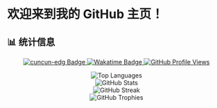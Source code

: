 # 欢迎来到我的 GitHub 主页！

## 📊 统计信息

<!-- 顶部徽章 -->
<p align="center">
  <a href="https://github.com/cuncun-edg" target="_blank">
    <img src="https://img.shields.io/badge/cuncun-edg-%231677ff?style=flat" alt="cuncun-edg Badge" />
  </a>
  <a href="https://wakatime.com/@018e0793-354b-42d4-8c6d-8dba8d71ab4f" target="_blank">
    <img src="https://wakatime.com/badge/user/018e0793-354b-42d4-8c6d-8dba8d71ab4f.svg" alt="Wakatime Badge" />
  </a>
  <a href="https://komarev.com/ghpvc/?username=cuncun-edg&abbreviated=true" target="_blank">
    <img src="https://komarev.com/ghpvc/?username=cuncun-edg&abbreviated=true" alt="GitHub Profile Views" />
  </a>
</p>

<!-- GitHub 统计信息 -->
<div align="center">
  <img src="https://github-readme-stats.vercel.app/api/top-langs/?username=cuncun-edg&locale=en&line_height=33&theme=radical&langs_count=5&layout=compact" alt="Top Languages" />
</div>

<div align="center">
  <img src="https://github-readme-stats.vercel.app/api?username=cuncun-edg&locale=en&line_height=33&show_icons=true&theme=radical&rank_icon=github" alt="GitHub Stats" />
</div>

<!-- GitHub Streak 统计信息 -->
<div align="center">
  <picture>
    <source media="(prefers-color-scheme: dark)" srcset="https://github-readme-streak-stats.herokuapp.com/?user=cuncun-edg&theme=dark&hide_border=true" />
    <source media="(prefers-color-scheme: light)" srcset="https://github-readme-streak-stats.herokuapp.com/?user=cuncun-edg&theme=light&hide_border=true" />
    <img src="https://github-readme-streak-stats.herokuapp.com/?user=cuncun-edg&theme=default&hide_border=true" alt="GitHub Streak" />
  </picture>
</div>

<!-- GitHub 徽章奖杯 -->
<div align="center">
  <img src="https://github-profile-trophy.vercel.app/?username=cuncun-edg&theme=gruvbox&row=1&column=5&no-frame=true&no-bg=true" alt="GitHub Trophies" />
</div>
